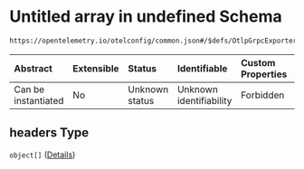 # Untitled array in undefined Schema

```txt
https://opentelemetry.io/otelconfig/common.json#/$defs/OtlpGrpcExporter/properties/headers
```



| Abstract            | Extensible | Status         | Identifiable            | Custom Properties | Additional Properties | Access Restrictions | Defined In                                                    |
| :------------------ | :--------- | :------------- | :---------------------- | :---------------- | :-------------------- | :------------------ | :------------------------------------------------------------ |
| Can be instantiated | No         | Unknown status | Unknown identifiability | Forbidden         | Allowed               | none                | [common.json\*](../schema/common.json "open original schema") |

## headers Type

`object[]` ([Details](common-defs-namestringvaluepair.md))
